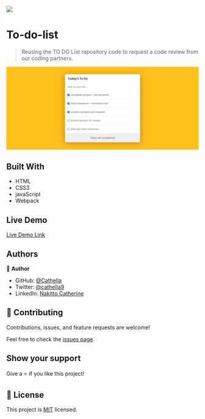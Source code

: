 ![](https://img.shields.io/badge/Microverse-blueviolet)

# To-do-list

> Reusing the TO DO List repository code to request a code review from our coding partners.

![screenshot](./appsh.png)

## Built With

- HTML
- CSS3
- javaScript
- Webpack

## Live Demo

[Live Demo Link](https://cathella.github.io/to-do-list/dist)

## Authors

👤 **Author**

- GitHub: [@Cathella](https://github.com/Cathella)
- Twitter: [@cathella9](https://twitter.com/cathella9)
- LinkedIn: [Nakitto Catherine](https://linkedin.com/in/nakitto-catherine-2020)

## 🤝 Contributing

Contributions, issues, and feature requests are welcome!

Feel free to check the [issues page](https://github.com/Cathella/todo-app/issues).

## Show your support

Give a ⭐️ if you like this project!

## 📝 License

This project is [MIT](./MIT.md) licensed.
